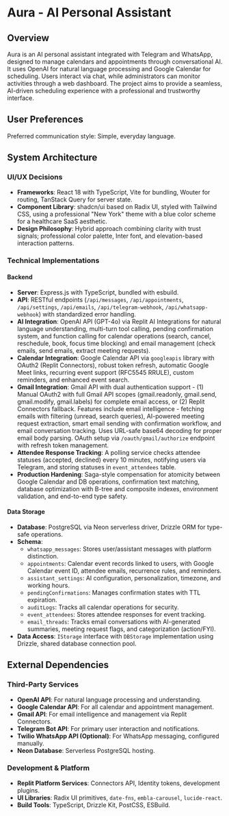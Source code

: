 # Aura - AI Personal Assistant

## Overview
Aura is an AI personal assistant integrated with Telegram and WhatsApp, designed to manage calendars and appointments through conversational AI. It uses OpenAI for natural language processing and Google Calendar for scheduling. Users interact via chat, while administrators can monitor activities through a web dashboard. The project aims to provide a seamless, AI-driven scheduling experience with a professional and trustworthy interface.

## User Preferences
Preferred communication style: Simple, everyday language.

## System Architecture

### UI/UX Decisions
- **Frameworks**: React 18 with TypeScript, Vite for bundling, Wouter for routing, TanStack Query for server state.
- **Component Library**: shadcn/ui based on Radix UI, styled with Tailwind CSS, using a professional "New York" theme with a blue color scheme for a healthcare SaaS aesthetic.
- **Design Philosophy**: Hybrid approach combining clarity with trust signals; professional color palette, Inter font, and elevation-based interaction patterns.

### Technical Implementations

#### Backend
- **Server**: Express.js with TypeScript, bundled with esbuild.
- **API**: RESTful endpoints (`/api/messages`, `/api/appointments`, `/api/settings`, `/api/emails`, `/api/telegram-webhook`, `/api/whatsapp-webhook`) with standardized error handling.
- **AI Integration**: OpenAI API (GPT-4o) via Replit AI Integrations for natural language understanding, multi-turn tool calling, pending confirmation system, and function calling for calendar operations (search, cancel, reschedule, book, focus time blocking) and email management (check emails, send emails, extract meeting requests).
- **Calendar Integration**: Google Calendar API via `googleapis` library with OAuth2 (Replit Connectors), robust token refresh, automatic Google Meet links, recurring event support (RFC5545 RRULE), custom reminders, and enhanced event search.
- **Gmail Integration**: Gmail API with dual authentication support - (1) Manual OAuth2 with full Gmail API scopes (gmail.readonly, gmail.send, gmail.modify, gmail.labels) for complete email access, or (2) Replit Connectors fallback. Features include email intelligence - fetching emails with filtering (unread, search queries), AI-powered meeting request extraction, smart email sending with confirmation workflow, and email conversation tracking. Uses URL-safe base64 decoding for proper email body parsing. OAuth setup via `/oauth/gmail/authorize` endpoint with refresh token management.
- **Attendee Response Tracking**: A polling service checks attendee statuses (accepted, declined) every 10 minutes, notifying users via Telegram, and storing statuses in `event_attendees` table.
- **Production Hardening**: Saga-style compensation for atomicity between Google Calendar and DB operations, confirmation text matching, database optimization with B-tree and composite indexes, environment validation, and end-to-end type safety.

#### Data Storage
- **Database**: PostgreSQL via Neon serverless driver, Drizzle ORM for type-safe operations.
- **Schema**:
    - `whatsapp_messages`: Stores user/assistant messages with platform distinction.
    - `appointments`: Calendar event records linked to users, with Google Calendar event ID, attendee emails, recurrence rules, and reminders.
    - `assistant_settings`: AI configuration, personalization, timezone, and working hours.
    - `pendingConfirmations`: Manages confirmation states with TTL expiration.
    - `auditLogs`: Tracks all calendar operations for security.
    - `event_attendees`: Stores attendee responses for event tracking.
    - `email_threads`: Tracks email conversations with AI-generated summaries, meeting request flags, and categorization (action/FYI).
- **Data Access**: `IStorage` interface with `DBStorage` implementation using Drizzle, shared database connection pool.

## External Dependencies

### Third-Party Services
- **OpenAI API**: For natural language processing and understanding.
- **Google Calendar API**: For all calendar and appointment management.
- **Gmail API**: For email intelligence and management via Replit Connectors.
- **Telegram Bot API**: For primary user interaction and notifications.
- **Twilio WhatsApp API (Optional)**: For WhatsApp messaging, configured manually.
- **Neon Database**: Serverless PostgreSQL hosting.

### Development & Platform
- **Replit Platform Services**: Connectors API, Identity tokens, development plugins.
- **UI Libraries**: Radix UI primitives, `date-fns`, `embla-carousel`, `lucide-react`.
- **Build Tools**: TypeScript, Drizzle Kit, PostCSS, ESBuild.
